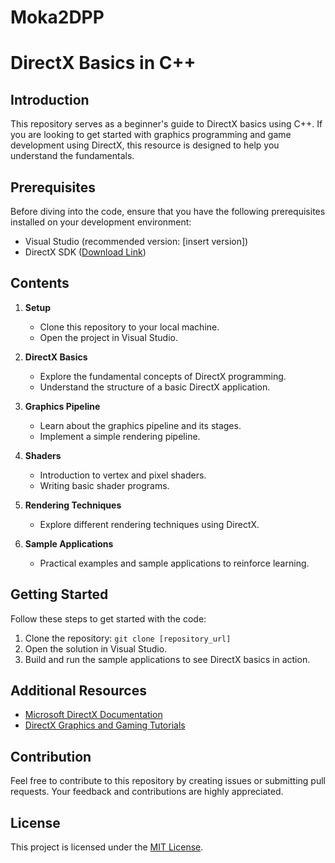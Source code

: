 # Moka2DPP


# DirectX Basics in C++

## Introduction
This repository serves as a beginner's guide to DirectX basics using C++. If you are looking to get started with graphics programming and game development using DirectX, this resource is designed to help you understand the fundamentals.

## Prerequisites
Before diving into the code, ensure that you have the following prerequisites installed on your development environment:
- Visual Studio (recommended version: [insert version])
- DirectX SDK ([Download Link](insert_link))

## Contents
1. **Setup**
   - Clone this repository to your local machine.
   - Open the project in Visual Studio.

2. **DirectX Basics**
   - Explore the fundamental concepts of DirectX programming.
   - Understand the structure of a basic DirectX application.

3. **Graphics Pipeline**
   - Learn about the graphics pipeline and its stages.
   - Implement a simple rendering pipeline.

4. **Shaders**
   - Introduction to vertex and pixel shaders.
   - Writing basic shader programs.

5. **Rendering Techniques**
   - Explore different rendering techniques using DirectX.

6. **Sample Applications**
   - Practical examples and sample applications to reinforce learning.

## Getting Started
Follow these steps to get started with the code:
1. Clone the repository: `git clone [repository_url]`
2. Open the solution in Visual Studio.
3. Build and run the sample applications to see DirectX basics in action.

## Additional Resources
- [Microsoft DirectX Documentation](https://docs.microsoft.com/en-us/windows/win32/direct3d)
- [DirectX Graphics and Gaming Tutorials](https://learn.microsoft.com/en-us/windows/graphics/directx-gaming/getting-started-with-directx-gaming)

## Contribution
Feel free to contribute to this repository by creating issues or submitting pull requests. Your feedback and contributions are highly appreciated.

## License
This project is licensed under the [MIT License](LICENSE).
